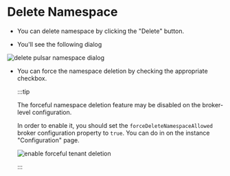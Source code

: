 # Delete Namespace

- You can delete namespace by clicking the "Delete" button.

- You'll see the following dialog

![delete pulsar namespace dialog](./img/delete-namespace-dialog.png)

- You can force the namespace deletion by checking the appropriate checkbox.

  :::tip

  The forceful namespace deletion feature may be disabled on the broker-level configuration.

  In order to enable it, you should set the `forceDeleteNamespaceAllowed` broker configuration property to `true`. You can do in on the instance "Configuration" page.

  ![enable forceful tenant deletion](./img/enable-force-namespace-deletion.png)

  :::
